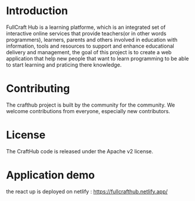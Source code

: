 # Introduction

FullCraft Hub is a learning platforme, which is an integrated set of interactive online services that provide teachers(or in other words programmers), learners, parents and others involved in education with information, 
tools and resources to support and enhance educational delivery and management, the goal of this project is to create a web application that help new people that want to learn programming
to be able to start learning and praticing there knowledge.

# Contributing

The crafthub project is built by the community for the community. We welcome contributions from everyone, especially new contributors.

# License

The CraftHub code is released under the Apache v2 license.

# Application demo 

the react up is deployed on netlify : https://fullcrafthub.netlify.app/
